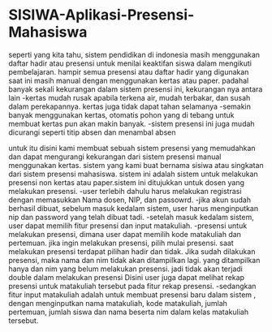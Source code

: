 # SISIWA-Aplikasi-Presensi-Mahasiswa

seperti yang kita tahu, sistem pendidikan di indonesia masih
menggunakan daftar hadir atau presensi untuk menilai keaktifan siswa
dalam mengikuti pembelajaran. hampir semua presensi atau daftar hadir
yang digunakan saat ini masih manual dengan menggunakan kertas atau paper.
padahal banyak sekali kekurangan dalam sistem presensi ini, kekurangan nya
antara lain
-kertas mudah rusak apabila terkena air, mudah terbakar, dan susah dalam
perekapannya. kertas juga tidak dapat tahan selamanya
-semakin banyak menggunakan kertas, otomatis pohon yang di tebang untuk
membuat kertas pun akan makin banyak.
-sistem presensi ini juga mudah dicurangi seperti titip absen dan menambal
absen

untuk itu disini kami membuat sebuah sistem presensi yang memudahkan
dan dapat mengurangi kekurangan dari sistem presensi manual menggunakan
kertas. sistem yang kami buat bernama sisiwa atau singkatan dari
sistem presensi mahasiswa. sistem ini adalah sistem untuk melakukan
presensi non kertas atau paper.sistem ini ditujukkan untuk dosen yang
melakukan presensi.
-user terlebih dahulu harus melakukan registrasi
dengan memasukkan Nama dosen, NIP, dan passowrd.
-jika akun sudah berhasil dibuat, sebelum masuk kedalam sistem, user harus menginputkan
nip dan password yang telah dibuat tadi. 
-setelah masuk kedalam sistem, user dapat memilih fitur presensi dan input matakuliah.
-presensi untuk melakukan presensi, dimana user dapat memilih kode matakuliah dan pertemuan. 
jika ingin melakukan presensi, pilih mulai presensi. saat melakukan presensi terdapat pilihan hadir dan tidak.
Jika sudah dilakukan presensi, maka nama dan nim tidak akan ditampilkan lagi. yang ditampilkan hanya dan nim yang
belum melakukan presensi. jadi tidak akan terjadi double dalam melakukan presensi
Disini user juga dapat melihat rekap presensi untuk matakuliah tersebut pada fitur rekap presensi.
-sedangkan fitur input matakuliah adalah untuk membuat presensi baru dalam sistem , dengan menginputkan nama matakuliah,
kode matakuliah, jumlah pertemuan, jumlah siswa dan nama beserta nim dalam kelas matakuliah tersebut.
